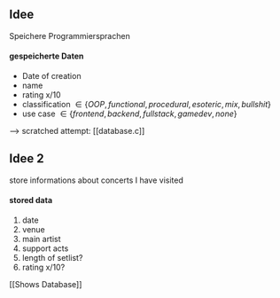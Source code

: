 ## Idee
Speichere Programmiersprachen

#### gespeicherte Daten
- Date of creation
- name
- rating x/10
- classification $\in \{OOP, functional, procedural, esoteric, mix, bullshit\}$
- use case $\in \{frontend, backend, fullstack, gamedev, none\}$

--> scratched attempt: [[database.c]]


## Idee 2
store informations about concerts I have visited

#### stored data
1) date
2) venue
3) main artist
4) support acts
5) length of setlist?
6) rating x/10?

[[Shows Database]]